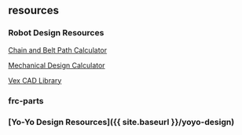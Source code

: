 ## resources

### Robot Design Resources
[Chain and Belt Path Calculator](https://www.chiefdelphi.com/media/papers/2715)

[Mechanical Design Calculator](https://www.chiefdelphi.com/forums/showthread.php?t=149266&highlight=drivetrain+calculator)

[Vex CAD Library](https://www.vexrobotics.com/vexpro/examples-guides/application-examples-guides)

### frc-parts

### [Yo-Yo Design Resources]({{ site.baseurl }}/yoyo-design)

